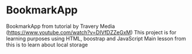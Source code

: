 # BookmarkApp
BookmarkApp from tutorial by Travery Media (https://www.youtube.com/watch?v=DIVfDZZeGxM)
This project is for learning purposes using HTML, boostrap and JavaScript 
Main lesson from this is to learn about local storage
